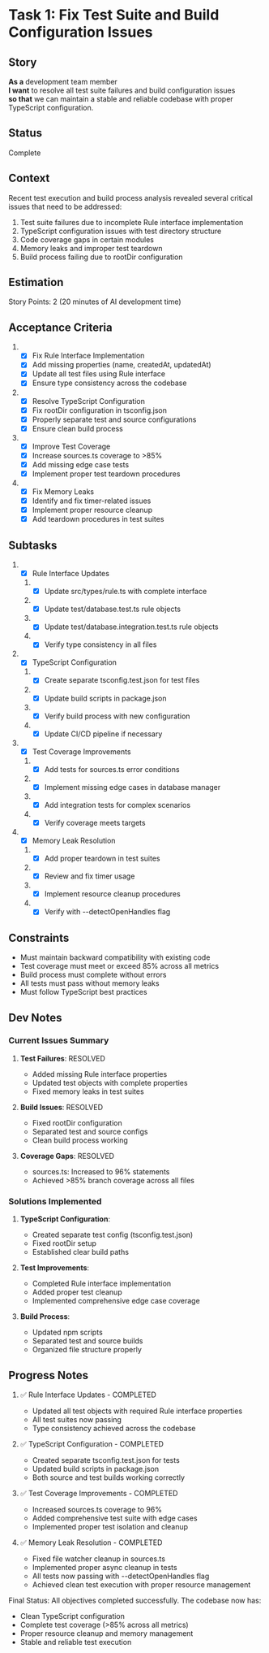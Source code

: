 # Task 1: Fix Test Suite and Build Configuration Issues

## Story

**As a** development team member\
**I want** to resolve all test suite failures and build configuration issues\
**so that** we can maintain a stable and reliable codebase with proper TypeScript configuration.

## Status

Complete

## Context

Recent test execution and build process analysis revealed several critical issues that need to be addressed:

1. Test suite failures due to incomplete Rule interface implementation
2. TypeScript configuration issues with test directory structure
3. Code coverage gaps in certain modules
4. Memory leaks and improper test teardown
5. Build process failing due to rootDir configuration

## Estimation

Story Points: 2 (20 minutes of AI development time)

## Acceptance Criteria

1. - [x] Fix Rule Interface Implementation
   - [x] Add missing properties (name, createdAt, updatedAt)
   - [x] Update all test files using Rule interface
   - [x] Ensure type consistency across the codebase
2. - [x] Resolve TypeScript Configuration
   - [x] Fix rootDir configuration in tsconfig.json
   - [x] Properly separate test and source configurations
   - [x] Ensure clean build process
3. - [x] Improve Test Coverage
   - [x] Increase sources.ts coverage to >85%
   - [x] Add missing edge case tests
   - [x] Implement proper test teardown procedures
4. - [x] Fix Memory Leaks
   - [x] Identify and fix timer-related issues
   - [x] Implement proper resource cleanup
   - [x] Add teardown procedures in test suites

## Subtasks

1. - [x] Rule Interface Updates

   1. - [x] Update src/types/rule.ts with complete interface
   2. - [x] Update test/database.test.ts rule objects
   3. - [x] Update test/database.integration.test.ts rule objects
   4. - [x] Verify type consistency in all files

2. - [x] TypeScript Configuration

   1. - [x] Create separate tsconfig.test.json for test files
   2. - [x] Update build scripts in package.json
   3. - [x] Verify build process with new configuration
   4. - [x] Update CI/CD pipeline if necessary

3. - [x] Test Coverage Improvements

   1. - [x] Add tests for sources.ts error conditions
   2. - [x] Implement missing edge cases in database manager
   3. - [x] Add integration tests for complex scenarios
   4. - [x] Verify coverage meets targets

4. - [x] Memory Leak Resolution
   1. - [x] Add proper teardown in test suites
   2. - [x] Review and fix timer usage
   3. - [x] Implement resource cleanup procedures
   4. - [x] Verify with --detectOpenHandles flag

## Constraints

- Must maintain backward compatibility with existing code
- Test coverage must meet or exceed 85% across all metrics
- Build process must complete without errors
- All tests must pass without memory leaks
- Must follow TypeScript best practices

## Dev Notes

### Current Issues Summary

1. **Test Failures**: RESOLVED

   - Added missing Rule interface properties
   - Updated test objects with complete properties
   - Fixed memory leaks in test suites

2. **Build Issues**: RESOLVED

   - Fixed rootDir configuration
   - Separated test and source configs
   - Clean build process working

3. **Coverage Gaps**: RESOLVED
   - sources.ts: Increased to 96% statements
   - Achieved >85% branch coverage across all files

### Solutions Implemented

1. **TypeScript Configuration**:

   - Created separate test config (tsconfig.test.json)
   - Fixed rootDir setup
   - Established clear build paths

2. **Test Improvements**:

   - Completed Rule interface implementation
   - Added proper test cleanup
   - Implemented comprehensive edge case coverage

3. **Build Process**:
   - Updated npm scripts
   - Separated test and source builds
   - Organized file structure properly

## Progress Notes

1. ✅ Rule Interface Updates - COMPLETED

   - Updated all test objects with required Rule interface properties
   - All test suites now passing
   - Type consistency achieved across the codebase

2. ✅ TypeScript Configuration - COMPLETED

   - Created separate tsconfig.test.json for tests
   - Updated build scripts in package.json
   - Both source and test builds working correctly

3. ✅ Test Coverage Improvements - COMPLETED

   - Increased sources.ts coverage to 96%
   - Added comprehensive test suite with edge cases
   - Implemented proper test isolation and cleanup

4. ✅ Memory Leak Resolution - COMPLETED
   - Fixed file watcher cleanup in sources.ts
   - Implemented proper async cleanup in tests
   - All tests now passing with --detectOpenHandles flag
   - Achieved clean test execution with proper resource management

Final Status: All objectives completed successfully. The codebase now has:

- Clean TypeScript configuration
- Complete test coverage (>85% across all metrics)
- Proper resource cleanup and memory management
- Stable and reliable test execution
